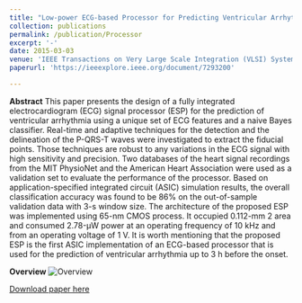 ```yaml
---
title: "Low‑power ECG‑based Processor for Predicting Ventricular Arrhythmia"
collection: publications
permalink: /publication/Processor
excerpt: '-'
date: 2015-03-03
venue: 'IEEE Transactions on Very Large Scale Integration (VLSI) Systems'
paperurl: 'https://ieeexplore.ieee.org/document/7293200'

---
```

**Abstract**
This paper presents the design of a fully integrated electrocardiogram (ECG) signal processor (ESP) for the prediction of ventricular arrhythmia using a unique set of ECG features and a naive Bayes classifier. Real-time and adaptive techniques for the detection and the delineation of the P-QRS-T waves were investigated to extract the fiducial points. Those techniques are robust to any variations in the ECG signal with high sensitivity and precision. Two databases of the heart signal recordings from the MIT PhysioNet and the American Heart Association were used as a validation set to evaluate the performance of the processor. Based on application-specified integrated circuit (ASIC) simulation results, the overall classification accuracy was found to be 86% on the out-of-sample validation data with 3-s window size. The architecture of the proposed ESP was implemented using 65-nm CMOS process. It occupied 0.112-mm 2 area and consumed 2.78-μW power at an operating frequency of 10 kHz and from an operating voltage of 1 V. It is worth mentioning that the proposed ESP is the first ASIC implementation of an ECG-based processor that is used for the prediction of ventricular arrhythmia up to 3 h before the onset.

**Overview**
![Overview](http://nourhanb.github.io/images/esp.jpg)

[Download paper here](http://nourhanb.github.io/files/files/Low-Power_ECG-Based_Processor_for_Predicting_Ventricular_Arrhythmia.pdf)
